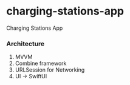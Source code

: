 # charging-stations-app
Charging Stations App
### Architecture
1. MVVM
1. Combine framework
1. URLSession for Networking
1. UI -> SwiftUI
